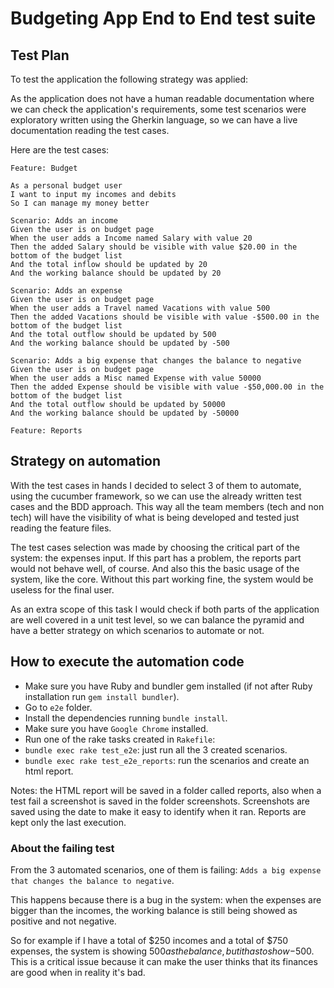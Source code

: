 # Budgeting App End to End test suite

## Test Plan
To test the application the following strategy was applied:

As the application does not have a human readable documentation where we can check the application's requirements, some test scenarios were exploratory written using the Gherkin language, so we can have a live documentation reading the test cases.

Here are the test cases:

```
Feature: Budget

As a personal budget user
I want to input my incomes and debits
So I can manage my money better

Scenario: Adds an income
Given the user is on budget page
When the user adds a Income named Salary with value 20
Then the added Salary should be visible with value $20.00 in the bottom of the budget list
And the total inflow should be updated by 20
And the working balance should be updated by 20

Scenario: Adds an expense
Given the user is on budget page
When the user adds a Travel named Vacations with value 500
Then the added Vacations should be visible with value -$500.00 in the bottom of the budget list
And the total outflow should be updated by 500
And the working balance should be updated by -500

Scenario: Adds a big expense that changes the balance to negative
Given the user is on budget page
When the user adds a Misc named Expense with value 50000
Then the added Expense should be visible with value -$50,000.00 in the bottom of the budget list
And the total outflow should be updated by 50000
And the working balance should be updated by -50000
```

```
Feature: Reports
```

## Strategy on automation
With the test cases in hands I decided to select 3 of them to automate, using the cucumber framework, so we can use the already written test cases and the BDD approach. This way all the team members (tech and non tech) will have the visibility of what is being developed and tested just reading the feature files.

The test cases selection was made by choosing the critical part of the system: the expenses input. If this part has a problem, the reports part would not behave well, of course. And also this the basic usage of the system, like the core. Without this part working fine, the system would be useless for the final user.

As an extra scope of this task I would check if both parts of the application are well covered in a unit test level, so we can balance the pyramid and have a better strategy on which scenarios to automate or not.

## How to execute the automation code
* Make sure you have Ruby and bundler gem installed (if not after Ruby installation run `gem install bundler`).
* Go to `e2e` folder.
* Install the dependencies running `bundle install`.
* Make sure you have `Google Chrome` installed.
* Run one of the rake tasks created in `Rakefile`:
* `bundle exec rake test_e2e`: just run all the 3 created scenarios.
* `bundle exec rake test_e2e_reports`: run the scenarios and create an html report.

Notes: the HTML report will be saved in a folder called reports, also when a test fail a screenshot is saved in the folder screenshots. Screenshots are saved using the date to make it easy to identify when it ran. Reports are kept only the last execution.

### About the failing test
From the 3 automated scenarios, one of them is failing: `Adds a big expense that changes the balance to negative`.

This happens because there is a bug in the system: when the expenses are bigger than the incomes, the working balance is still being showed as positive and not negative.

So for example if I have a total of $250 incomes and a total of $750 expenses, the system is showing $500 as the balance, but it has to show -$500. This is a critical issue because it can make the user thinks that its finances are good when in reality it's bad.
